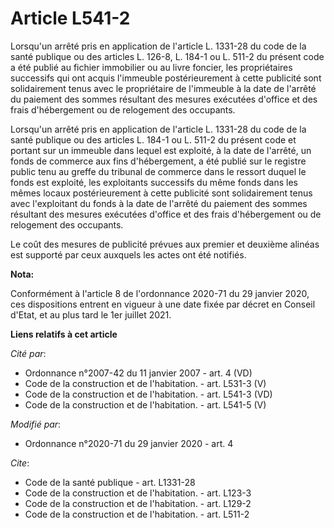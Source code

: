# Article L541-2

Lorsqu'un arrêté pris en application de l'article L. 1331-28 du code de la santé publique ou des articles L. 126-8, L. 184-1
ou L. 511-2 du présent code a été publié au fichier immobilier ou au livre foncier, les propriétaires successifs qui ont
acquis l'immeuble postérieurement à cette publicité sont solidairement tenus avec le propriétaire de l'immeuble à la date de
l'arrêté du paiement des sommes résultant des mesures exécutées d'office et des frais d'hébergement ou de relogement des
occupants.

Lorsqu'un arrêté pris en application de l'article L. 1331-28 du code de la santé publique ou des articles L. 184-1 ou L.
511-2 du présent code et portant sur un immeuble dans lequel est exploité, à la date de l'arrêté, un fonds de commerce aux
fins d'hébergement, a été publié sur le registre public tenu au greffe du tribunal de commerce dans le ressort duquel le
fonds est exploité, les exploitants successifs du même fonds dans les mêmes locaux postérieurement à cette publicité sont
solidairement tenus avec l'exploitant du fonds à la date de l'arrêté du paiement des sommes résultant des mesures exécutées
d'office et des frais d'hébergement ou de relogement des occupants.

Le coût des mesures de publicité prévues aux premier et deuxième alinéas est supporté par ceux auxquels les actes ont été
notifiés.

**Nota:**

Conformément à l'article 8 de l'ordonnance 2020-71 du 29 janvier 2020, ces dispositions entrent en vigueur à une date fixée
par décret en Conseil d'Etat, et au plus tard le 1er juillet 2021.

**Liens relatifs à cet article**

_Cité par_:

  - Ordonnance n°2007-42 du 11 janvier 2007 - art. 4 (VD)
  - Code de la construction et de l'habitation. - art. L531-3 (V)
  - Code de la construction et de l'habitation. - art. L541-3 (VD)
  - Code de la construction et de l'habitation. - art. L541-5 (V)

_Modifié par_:

  - Ordonnance n°2020-71 du 29 janvier 2020 - art. 4

_Cite_:

  - Code de la santé publique - art. L1331-28
  - Code de la construction et de l'habitation. - art. L123-3
  - Code de la construction et de l'habitation. - art. L129-2
  - Code de la construction et de l'habitation. - art. L511-2
